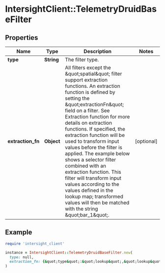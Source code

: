 # IntersightClient::TelemetryDruidBaseFilter

## Properties

| Name | Type | Description | Notes |
| ---- | ---- | ----------- | ----- |
| **type** | **String** | The filter type. |  |
| **extraction_fn** | **Object** | All filters except the \&quot;spatial\&quot; filter support extraction functions. An extraction function is defined by setting the \&quot;extractionFn\&quot; field on a filter. See Extraction function for more details on extraction functions. If specified, the extraction function will be used to transform input values before the filter is applied. The example below shows a selector filter combined with an extraction function. This filter will transform input values according to the values defined in the lookup map; transformed values will then be matched with the string \&quot;bar_1\&quot;. | [optional] |

## Example

```ruby
require 'intersight_client'

instance = IntersightClient::TelemetryDruidBaseFilter.new(
  type: null,
  extraction_fn: {&quot;type&quot;:&quot;lookup&quot;,&quot;lookup&quot;:{&quot;type&quot;:&quot;map&quot;,&quot;map&quot;:{&quot;product_1&quot;:&quot;bar_1&quot;,&quot;product_5&quot;:&quot;bar_1&quot;,&quot;product_3&quot;:&quot;bar_1&quot;}}}
)
```

